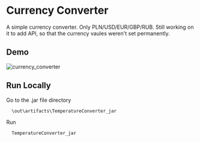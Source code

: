 
# Currency Converter

A simple currency converter. Only PLN/USD/EUR/GBP/RUB.
Still working on it to add API, so that the currency vaules weren't set permanently.

## Demo

![currency_converter](https://user-images.githubusercontent.com/97113363/169500635-025c8535-57d0-49cb-9447-aeef60b86430.gif)


## Run Locally

Go to the .jar file directory

```bash
  \out\artifacts\TemperatureConverter_jar
```

Run

```bash
  TemperatureConverter_jar
```
